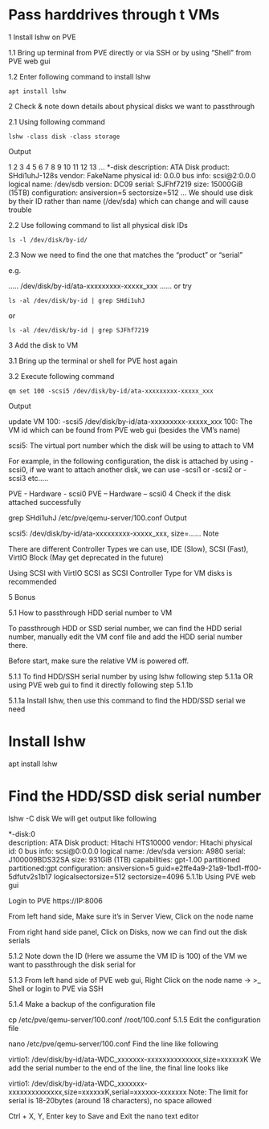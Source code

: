 # Pass harddrives through t VMs

1 Install lshw on PVE

1.1 Bring up terminal from PVE directly or via SSH or by using “Shell” from PVE web gui

1.2 Enter following command to install lshw

`apt install lshw`

2 Check & note down details about physical disks we want to passthrough

2.1 Using following command

`lshw -class disk -class storage`

Output

1
2
3
4
5
6
7
8
9
10
11
12
13
...
           *-disk
                description: ATA Disk
                product: SHdi1uhJ-128s
                vendor: FakeName
                physical id: 0.0.0
                bus info: scsi@2:0.0.0
                logical name: /dev/sdb
                version: DC09
                serial: SJFhf7219
                size: 15000GiB (15TB)
                configuration: ansiversion=5 sectorsize=512
...
We should use disk by their ID rather than name (/dev/sda) which can change and will cause trouble

2.2 Use following command to list all physical disk IDs

`ls -l /dev/disk/by-id/`

2.3 Now we need to find the one that matches the “product” or “serial”

e.g.

..... /dev/disk/by-id/ata-xxxxxxxxx-xxxxx_xxx ......
or try

`ls -al /dev/disk/by-id | grep SHdi1uhJ`

or

`ls -al /dev/disk/by-id | grep SJFhf7219`

3 Add the disk to VM

3.1 Bring up the terminal or shell for PVE host again

3.2 Execute following command

`qm set 100 -scsi5 /dev/disk/by-id/ata-xxxxxxxxx-xxxxx_xxx`

Output

update VM 100: -scsi5 /dev/disk/by-id/ata-xxxxxxxxx-xxxxx_xxx
100: The VM id which can be found from PVE web gui (besides the VM’s name)


scsi5: The virtual port number which the disk will be using to attach to VM

For example, in the following configuration, the disk is attached by using -scsi0, if we want to attach another disk, we can use -scsi1 or -scsi2 or -scsi3 etc…..

PVE - Hardware - scsi0
PVE – Hardware – scsi0
4 Check if the disk attached successfully

grep SHdi1uhJ /etc/pve/qemu-server/100.conf
Output

scsi5: /dev/disk/by-id/ata-xxxxxxxxx-xxxxx_xxx, size=......
Note

There are different Controller Types we can use, IDE (Slow), SCSI (Fast), VirtIO Block (May get deprecated in the future)

Using SCSI with VirtIO SCSI as SCSI Controller Type for VM disks is recommended

5 Bonus

5.1 How to passthrough HDD serial number to VM

To passthrough HDD or SSD serial number, we can find the HDD serial number, manually edit the VM conf file and add the HDD serial number there.

Before start, make sure the relative VM is powered off.

5.1.1 To find HDD/SSH serial number by using lshw following step 5.1.1a OR using PVE web gui to find it directly following step 5.1.1b

5.1.1a Install lshw, then use this command to find the HDD/SSD serial we need

# Install lshw
apt install lshw
# Find the HDD/SSD disk serial number
lshw -C disk
We will get output like following

  *-disk:0                  
       description: ATA Disk
       product: Hitachi HTS10000
       vendor: Hitachi
       physical id: 0
       bus info: scsi@0:0.0.0
       logical name: /dev/sda
       version: A980
       serial: J100009BDS32SA
       size: 931GiB (1TB)
       capabilities: gpt-1.00 partitioned partitioned:gpt
       configuration: ansiversion=5 guid=e2ffe4a9-21a9-1bd1-ff00-5dfutv2s1b17 logicalsectorsize=512 sectorsize=4096
5.1.1b Using PVE web gui

Login to PVE https://IP:8006

From left hand side, Make sure it’s in Server View, Click on the node name

From right hand side panel, Click on Disks, now we can find out the disk serials

5.1.2 Note down the ID (Here we assume the VM ID is 100) of the VM we want to passthrough the disk serial for

5.1.3 From left hand side of PVE web gui, Right Click on the node name -> >_ Shell or login to PVE via SSH

5.1.4 Make a backup of the configuration file

cp /etc/pve/qemu-server/100.conf /root/100.conf
5.1.5 Edit the configuration file

nano /etc/pve/qemu-server/100.conf
Find the line like following

virtio1: /dev/disk/by-id/ata-WDC_xxxxxxx-xxxxxxxxxxxxxx,size=xxxxxxK
We add the serial number to the end of the line, the final line looks like

virtio1: /dev/disk/by-id/ata-WDC_xxxxxxx-xxxxxxxxxxxxxx,size=xxxxxxK,serial=xxxxxx-xxxxxxx
Note: The limit for serial is 18-20bytes (around 18 characters), no space allowed

Ctrl + X, Y, Enter key to Save and Exit the nano text editor
